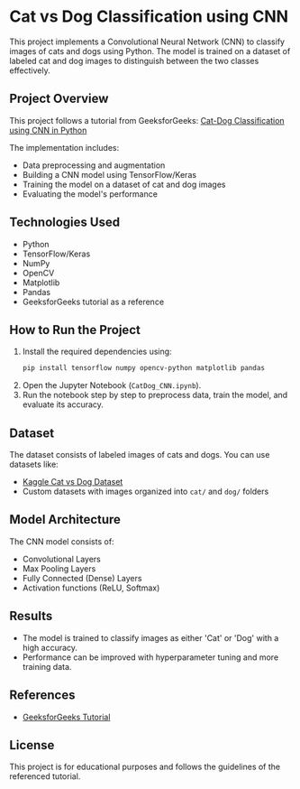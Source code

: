 # Cat vs Dog Classification using CNN

This project implements a Convolutional Neural Network (CNN) to classify images of cats and dogs using Python. The model is trained on a dataset of labeled cat and dog images to distinguish between the two classes effectively.

## Project Overview
This project follows a tutorial from GeeksforGeeks:
[Cat-Dog Classification using CNN in Python](https://www.geeksforgeeks.org/cat-dog-classification-using-convolutional-neural-network-in-python/)

The implementation includes:
- Data preprocessing and augmentation
- Building a CNN model using TensorFlow/Keras
- Training the model on a dataset of cat and dog images
- Evaluating the model's performance

## Technologies Used
- Python
- TensorFlow/Keras
- NumPy
- OpenCV
- Matplotlib
- Pandas
- GeeksforGeeks tutorial as a reference

## How to Run the Project
1. Install the required dependencies using:
   ```bash
   pip install tensorflow numpy opencv-python matplotlib pandas
   ```
2. Open the Jupyter Notebook (`CatDog_CNN.ipynb`).
3. Run the notebook step by step to preprocess data, train the model, and evaluate its accuracy.

## Dataset
The dataset consists of labeled images of cats and dogs. You can use datasets like:
- [Kaggle Cat vs Dog Dataset](https://www.kaggle.com/datasets/subho117/cat-and-dog-classification-using-cnn)
- Custom datasets with images organized into `cat/` and `dog/` folders

## Model Architecture
The CNN model consists of:
- Convolutional Layers
- Max Pooling Layers
- Fully Connected (Dense) Layers
- Activation functions (ReLU, Softmax)

## Results
- The model is trained to classify images as either 'Cat' or 'Dog' with a high accuracy.
- Performance can be improved with hyperparameter tuning and more training data.

## References
- [GeeksforGeeks Tutorial](https://www.geeksforgeeks.org/cat-dog-classification-using-convolutional-neural-network-in-python/)

## License
This project is for educational purposes and follows the guidelines of the referenced tutorial.


